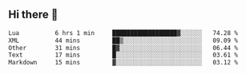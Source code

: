## Hi there 👋
<!--START_SECTION:waka-->

```txt
Lua          6 hrs 1 min     ██████████████████▓░░░░░░   74.28 %
XML          44 mins         ██▒░░░░░░░░░░░░░░░░░░░░░░   09.09 %
Other        31 mins         █▓░░░░░░░░░░░░░░░░░░░░░░░   06.44 %
Text         17 mins         █░░░░░░░░░░░░░░░░░░░░░░░░   03.61 %
Markdown     15 mins         ▓░░░░░░░░░░░░░░░░░░░░░░░░   03.12 %
```

<!--END_SECTION:waka-->

